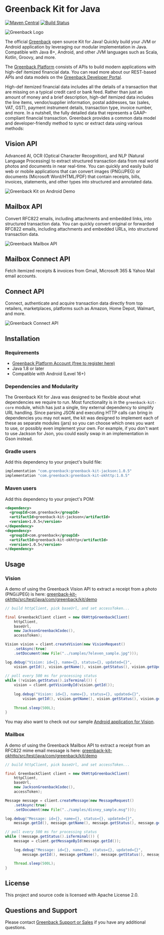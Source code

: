 # Greenback Kit for Java

[![Maven Central](https://img.shields.io/maven-central/v/com.greenback/greenback-java)](https://mvnrepository.com/artifact/com.greenback/greenback-java)
[![Build Status](https://travis-ci.org/greenback-inc/greenback-java.svg?branch=master)](https://travis-ci.org/greenback-inc/greenback-java)

![Greenback Logo](https://www.greenback.com/assets/f/blogs/github-greenback-java/greenback-logo-badge.png)

The official [Greenback](https://www.greenback.com) open source Kit for Java! Quickly build your JVM or Android application by leveraging our modular implementation in Java. Compatible with Java 8+, Android, and other JVM languages such as Scala, Kotlin, Groovy, and more.

The [Greenback Platform](https://www.greenback.com/platform) consists of APIs to build modern applications with high-def itemized financial data.  You can read more about our REST-based APIs and data models on the [Greenback Developer Portal](https://developer.greenback.com).

High-def itemized financial data includes all the details of a transaction that are missing on a typical credit card or bank feed.  Rather than just an amount of money and a brief description, high-def itemized data includes the line items, vendor/supplier information, postal addresses, tax (sales, VAT, GST), payment instrument details, transaction type, invoice number, and more. In a nutshell, the fully detailed data that represents a GAAP-compliant financial transaction. Greenback provides a common data model and developer-friendly method to sync or extract data using various methods:

## Vision API

Advanced AI, OCR (Optical Character Recognition), and NLP (Natural Language Processing) to extract structured transaction data from real world photos and documents in near real-time. You can quickly and easily build web or mobile applications that can convert images (PNG/JPEG) or documents (Microsoft Word/HTML/PDF) that contain receipts, bills, invoices, statements, and other types into structured and annotated data.

![Greenback Kit on Android Demo](https://www.greenback.com/assets/f/blogs/github-greenback-java/greenback-vision-demo.gif)

## Mailbox API

Convert RFC822 emails, including attachments and embedded links, into structured transaction data. You can quickly convert original or forwarded RFC822 emails, including attachments and embedded URLs, into structured transaction data.

![Greenback Mailbox API](https://www.greenback.com/assets/f/blogs/github-greenback-java/mailbox-markup-min.png)

## Mailbox Connect API

Fetch itemized receipts & invoices from Gmail, Microsoft 365 & Yahoo Mail email accounts.

## Connect API

Connect, authenticate and acquire transaction data directly from top retailers,  marketplaces, platforms such as Amazon, Home Depot, Walmart, and more.

![Greenback Connect API](https://www.greenback.com/assets/f/blogs/github-greenback-java/connect-phones-min.png)


## Installation

### Requirements

- [Greenback Platform Account (free to register here)](https://www.greenback.com/platform/enroll)
- Java 1.8 or later
- Compatible with Android (Level 16+)

### Dependencies and Modularity

The Greenback Kit for Java was designed to be flexible about what dependencies we require to run. Most functionality is in the `greenback-kit-core` module, which has just a single, tiny external dependency to simplify URL handling. Since parsing JSON and executing HTTP calls can bring in dependencies you may not want, the kit was designed to implement each of these as separate modules (jars) so you can choose which ones you want to use, or possibly even implement your own.  For example, if you don't want to use Jackson for Json, you could easily swap in an implementation in Gson instead.

### Gradle users

Add this dependency to your project's build file:

```groovy
implementation "com.greenback:greenback-kit-jackson:1.0.5"
implementation "com.greenback:greenback-kit-okhttp:1.0.5"
```

### Maven users

Add this dependency to your project's POM:

```xml
<dependency>
  <groupId>com.greenback</groupId>
  <artifactId>greenback-kit-jackson</artifactId>
  <version>1.0.5</version>
</dependency>
<dependency>
  <groupId>com.greenback</groupId>
  <artifactId>greenback-kit-okhttp</artifactId>
  <version>1.0.5</version>
</dependency>
```


## Usage

### Vision

A demo of using the Greenback Vision API to extract a receipt from a photo (PNG/JPEG) is here: [greenback-kit-okhttp/src/test/java/com/greenback/kit/demo](greenback-kit-okhttp/src/test/java/com/greenback/kit/demo)

```java
// build httpClient, pick baseUrl, and set accessToken...

final GreenbackClient client = new OkHttpGreenbackClient(
    httpClient,
    baseUrl,
    new JacksonGreenbackCodec(),
    accessToken);

Vision vision = client.createVision(new VisionRequest()
    .setAsync(true)
    .setDocument(new File("../samples/7eleven_sample.jpg")));

log.debug("Vision: id={}, name={}, status={}, updated={}",
    vision.getId(), vision.getName(), vision.getStatus(), vision.getUpdatedAt());
            
// poll every 500 ms for processing status
while (!vision.getStatus().isTerminal()) {
    vision = client.getVisionById(vision.getId());
                
    log.debug("Vision: id={}, name={}, status={}, updated={}",
        vision.getId(), vision.getName(), vision.getStatus(), vision.getUpdatedAt());
                
    Thread.sleep(500L);
}
```

You may also want to check out our sample [Android application for Vision](https://github.com/greenback-inc/greenback-android-demo).


### Mailbox

A demo of using the Greenback Mailbox API to extract a receipt from an RFC822 mime email message is here: [greenback-kit-okhttp/src/test/java/com/greenback/kit/demo](greenback-kit-okhttp/src/test/java/com/greenback/kit/demo)

```java
// build httpClient, pick baseUrl, and set accessToken...

final GreenbackClient client = new OkHttpGreenbackClient(
    httpClient,
    baseUrl,
    new JacksonGreenbackCodec(),
    accessToken);

Message message = client.createMessage(new MessageRequest()
    .setAsync(true)
    .setDocument(new File("../samples/disney_sample.msg")));

log.debug("Message: id={}, name={}, status={}, updated={}",
    message.getId(), message.getName(), message.getStatus(), message.getUpdatedAt());

// poll every 500 ms for processing status
while (!message.getStatus().isTerminal()) {
    message = client.getMessageById(message.getId());

    log.debug("Message: id={}, name={}, status={}, updated={}",
        message.getId(), message.getName(), message.getStatus(), message.getUpdatedAt());

    Thread.sleep(500L);
}
```

## License

This project and source code is licensed with Apache License 2.0.

## Questions and Support

Please contact [Greenback Support or Sales](https://www.greenback.com/contact) if you have any additional questions.

